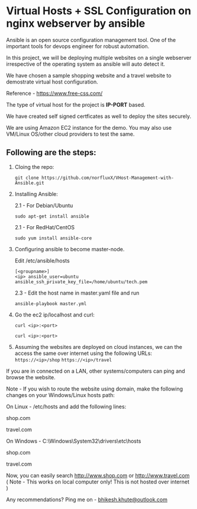 # Virtual Hosts + SSL Configuration on nginx webserver by ansible

Ansible is an open source configuration management tool. One of the important tools for devops engineer for robust automation. 

In this project, we will be deploying multiple websites on a single webserver irrespective of the operating system as ansible will auto detect it. 

We have chosen a sample shopping website and a travel website to demostrate virtual host configuration. 

Reference - https://www.free-css.com/

The type of virtual host for the project is <strong>IP-PORT</strong> based. 

We have created self signed certficates as well to deploy the sites securely.

We are using Amazon EC2 instance for the demo. You may also use VM/Linux OS/other cloud providers to test the same.

## Following are the steps:
1. Cloing the repo:

	``` 
	git clone https://github.com/norfluxX/VHost-Management-with-Ansible.git
	```
2. Installing Ansible:

	2.1 - For Debian/Ubuntu 
	
	```
	sudo apt-get install ansible
	```
		 
	2.1 - For RedHat/CentOS 
	
	```
	sudo yum install ansible-core
	```

3. Configuring ansible to become master-node.

	Edit /etc/ansible/hosts
	```
	[<groupname>]
	<ip> ansible_user=ubuntu ansible_ssh_private_key_file=/home/ubuntu/tech.pem
	```
	2.3 -	Edit the host name in master.yaml file and run 	
	```
	ansible-playbook master.yml
	```
 
4. Go the ec2 ip/localhost and curl:
	```
	curl <ip>:<port>
	```

	```
	curl <ip>:<port>
	```
 5. Assuming the websites are deployed on cloud instances, we can the access the same over internet using the following URLs:
    	```
    	https://<ip>/shop
    	```
    	```
    	https://<ip>/travel
    	```

If you are in connected on a LAN, other systems/computers can ping and browse the website.

Note - If you wish to route the website using domain, make the following changes on your Windows/Linux hosts path:

On Linux - /etc/hosts and add the following lines:

<ip> shop.com

<ip> travel.com

On Windows - C:\Windows\System32\drivers\etc\hosts 

<ip> shop.com

<ip> travel.com

Now, you can easily search http://www.shop.com or http://www.travel.com ( Note - This works on local computer only! This is not hosted over internet )
	
Any recommendations? Ping me on - bhikesh.khute@outlook.com



